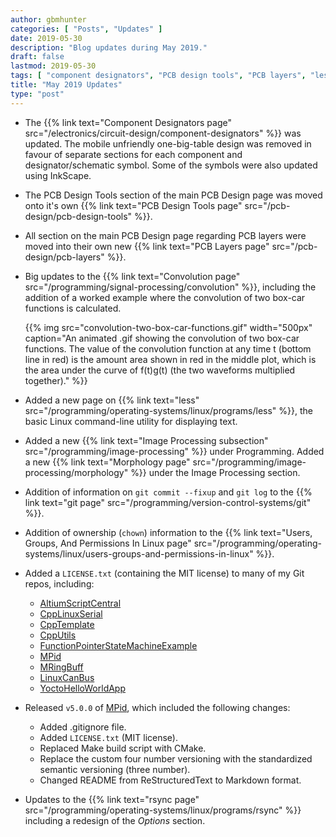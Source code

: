 ```yaml
---
author: gbmhunter
categories: [ "Posts", "Updates" ]
date: 2019-05-30
description: "Blog updates during May 2019."
draft: false
lastmod: 2019-05-30
tags: [ "component designators", "PCB design tools", "PCB layers", "less", "convolution", "git", "fixup", "logs", "chown", "ownership", "Linux" ]
title: "May 2019 Updates"
type: "post"
---
```


* The {{% link text="Component Designators page" src="/electronics/circuit-design/component-designators" %}} was updated. The mobile unfriendly one-big-table design was removed in favour of separate sections for each component and designator/schematic symbol. Some of the symbols were also updated using InkScape.

* The PCB Design Tools section of the main PCB Design page was moved onto it's own {{% link text="PCB Design Tools page" src="/pcb-design/pcb-design-tools" %}}.

* All section on the main PCB Design page regarding PCB layers were moved into their own new {{% link text="PCB Layers page" src="/pcb-design/pcb-layers" %}}.

* Big updates to the {{% link text="Convolution page" src="/programming/signal-processing/convolution" %}}, including the addition of a worked example where the convolution of two box-car functions is calculated.

    {{% img src="convolution-two-box-car-functions.gif" width="500px" caption="An animated .gif showing the convolution of two box-car functions. The value of the convolution function at any time t (bottom line in red) is the amount area shown in red in the middle plot, which is the area under the curve of f(t)g(t) (the two waveforms multiplied together)." %}}

* Added a new page on {{% link text="less" src="/programming/operating-systems/linux/programs/less" %}}, the basic Linux command-line utility for displaying text.

* Added a new {{% link text="Image Processing subsection" src="/programming/image-processing" %}} under Programming. Added a new {{% link text="Morphology page" src="/programming/image-processing/morphology" %}} under the Image Processing section.

* Addition of information on `git commit --fixup` and `git log` to the {{% link text="git page" src="/programming/version-control-systems/git" %}}.

* Addition of ownership (`chown`) information to the {{% link text="Users, Groups, And Permissions In Linux page" src="/programming/operating-systems/linux/users-groups-and-permissions-in-linux" %}}.

* Added a `LICENSE.txt` (containing the MIT license) to many of my Git repos, including:
    * [AltiumScriptCentral](https://github.com/gbmhunter/AltiumScriptCentral)
    * [CppLinuxSerial](https://github.com/gbmhunter/CppLinuxSerial)
    * [CppTemplate](https://github.com/gbmhunter/CppTemplate)
    * [CppUtils](https://github.com/gbmhunter/CppUtils)
    * [FunctionPointerStateMachineExample](https://github.com/gbmhunter/FunctionPointerStateMachineExample)
    * [MPid](https://github.com/gbmhunter/MPid)
    * [MRingBuff](https://github.com/gbmhunter/MRingBuff)
    * [LinuxCanBus](https://github.com/gbmhunter/LinuxCanBus)
    * [YoctoHelloWorldApp](https://github.com/gbmhunter/YoctoHelloWorldApp)

* Released `v5.0.0` of [MPid](https://github.com/gbmhunter/MPid), which included the following changes:
    * Added .gitignore file.
    * Added `LICENSE.txt` (MIT license).
    * Replaced Make build script with CMake.
    * Replace the custom four number versioning with the standardized semantic versioning (three number).
    * Changed README from ReStructuredText to Markdown format.

* Updates to the {{% link text="rsync page" src="/programming/operating-systems/linux/programs/rsync" %}} including a redesign of the _Options_ section.